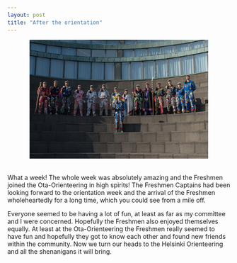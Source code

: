 ```yaml
---
layout: post
title: "After the orientation"
---
```


<div style="text-align:center;">
    <img style="width:80%" src="/assets/Amfi.jpg">
</div>
<br>

What a week! The whole week was absolutely amazing and the Freshmen joined the Ota-Orienteering in high spirits! The Freshmen Captains had been looking forward to the orientation week and the arrival of the Freshmen wholeheartedly for a long time, which you could see from a mile off.

Everyone seemed to be having a lot of fun, at least as far as my committee and I were concerned. Hopefully the Freshmen also enjoyed themselves equally. At least at the Ota-Orienteering the Freshmen really seemed to have fun and hopefully they got to know each other and found new friends within the community. Now we turn our heads to the Helsinki Orienteering and all the shenanigans it will bring.
